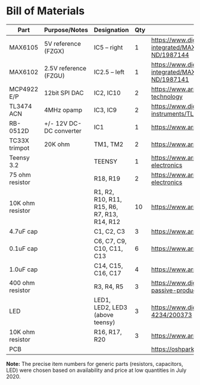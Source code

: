 # Bill of Materials

| Part             | Purpose/Notes           | Designation                                  | Qty | Supplier Link                                                                                     |
|------------------|-------------------------|----------------------------------------------|-----|---------------------------------------------------------------------------------------------------|
| MAX6105          | 5V reference (FZGX)     | IC5 – right                                  | 1   | https://www.digikey.com/product-detail/en/maxim-integrated/MAX6105EUR-T/MAX6105EUR-TCT-ND/1987144 |
| MAX6102          | 2.5V reference (FZGU)   | IC2.5 – left                                 | 1   | https://www.digikey.com/product-detail/en/maxim-integrated/MAX6102EUR-T/MAX6102EUR-TCT-ND/1987141 |
| MCP4922 E/P      | 12bit SPI DAC           | IC2, IC10                                    | 2   | https://www.arrow.com/en/products/mcp4922-ep/microchip-technology                                 |
| TL3474 ACN       | 4MHz opamp              | IC3, IC9                                     | 2   | https://www.digikey.com/en/products/detail/texas-instruments/TL3474ACN/571484                     |
| RB-0512D         | +/- 12V DC-DC converter | IC1                                          | 1   | https://www.arrow.com/en/products/rb-0512d/recom-power                                            |
| TC33X trimpot    | 20K ohm                 | TM1, TM2                                     | 2   | https://www.arrow.com/en/products/tc33x-2-203e/bourns                                             |
| Teensy 3.2       |                         | TEENSY                                       | 1   | https://www.arrow.com/en/products/dev-13736/sparkfun-electronics                                  |
| 75 ohm resistor  |                         | R18, R19                                     | 2   | https://www.arrow.com/en/products/rnf14ftd75r0/stackpole-electronics                              |
| 10K ohm resistor |                         | R1, R2, R10, R11, R15, R6, R7, R13, R14, R12 | 10  | https://www.arrow.com/en/products/cpf110k000fkb14/vishay                                          |
| 4.7uF cap        |                         | C1, C2, C3                                   | 3   | https://www.arrow.com/en/products/fk28x5r1a475k/tdk                                               |
| 0.1uF cap        |                         | C6, C7, C9, C10, C11, C13                    | 6   | https://www.arrow.com/en/products/k104k15x7rf53l2/vishay                                          |
| 1.0uF cap        |                         | C14, C15, C16, C17                           | 4   | https://www.arrow.com/en/products/sr655c105kartr1/avx                                             |
| 400 ohm resistor |                         | R3, R4, R5                                   | 3   | https://www.digikey.com/en/products/detail/te-connectivity-passive-product/H8400RBDA/2373493      |
| LED              |                         | LED1, LED2, LED3 (above teensy)              | 3   | https://www.digikey.com/en/products/detail/lite-on-inc/LTL-4234/200373                            |
| 10K ohm resistor |                         | R16, R17, R20                                | 3   | https://www.arrow.com/en/products/cpf110k000fkb14/vishay                                          |
| PCB              |                         |                                              |     | https://oshpark.com/shared_projects/cDeZXhd8                                                      |

**Note:** The precise item numbers for generic parts (resistors, capacitors, LED) were chosen based on availability and price at low quantities in July 2020.
